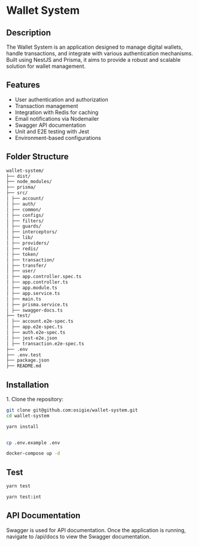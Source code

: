 # Wallet System

## Description

The Wallet System is an application designed to manage digital wallets, handle transactions, and integrate with various authentication mechanisms. Built using NestJS and Prisma, it aims to provide a robust and scalable solution for wallet management.

## Features

- User authentication and authorization
- Transaction management
- Integration with Redis for caching
- Email notifications via Nodemailer
- Swagger API documentation
- Unit and E2E testing with Jest
- Environment-based configurations

## Folder Structure

```bash
wallet-system/
├── dist/
├── node_modules/
├── prisma/
├── src/
│ ├── account/
│ ├── auth/
│ ├── common/
│ ├── configs/
│ ├── filters/
│ ├── guards/
│ ├── interceptors/
│ ├── lib/
│ ├── providers/
│ ├── redis/
│ ├── token/
│ ├── transaction/
│ ├── transfer/
│ ├── user/
│ ├── app.controller.spec.ts
│ ├── app.controller.ts
│ ├── app.module.ts
│ ├── app.service.ts
│ ├── main.ts
│ ├── prisma.service.ts
│ ├── swagger-docs.ts
├── test/
│ ├── account.e2e-spec.ts
│ ├── app.e2e-spec.ts
│ ├── auth.e2e-spec.ts
│ ├── jest-e2e.json
│ ├── transaction.e2e-spec.ts
├── .env
├── .env.test
├── package.json
├── README.md
```

## Installation

1.⁠ ⁠Clone the repository:

```bash
git clone git@github.com:osigie/wallet-system.git
cd wallet-system

```

```bash
yarn install
```

```bash

cp .env.example .env

```

```bash
docker-compose up -d

```

## Test

```bash
yarn test

```

```bash
yarn test:int
```

## API Documentation

Swagger is used for API documentation. Once the application is running, navigate to /api/docs to view the Swagger documentation.
